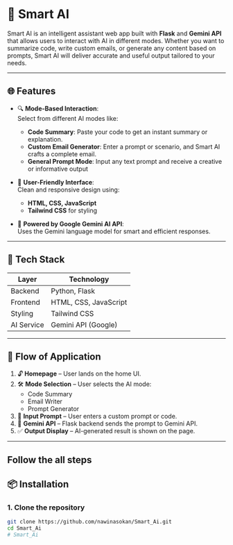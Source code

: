 # 🤖 Smart AI

Smart AI is an intelligent assistant web app built with **Flask** and **Gemini API** that allows users to interact with AI in different modes. Whether you want to summarize code, write custom emails, or generate any content based on prompts, Smart AI will deliver accurate and useful output tailored to your needs.

---

## 🌐 Features

- 🔍 **Mode-Based Interaction**:  
  Select from different AI modes like:
  - **Code Summary**: Paste your code to get an instant summary or explanation.
  - **Custom Email Generator**: Enter a prompt or scenario, and Smart AI crafts a complete email.
  - **General Prompt Mode**: Input any text prompt and receive a creative or informative output

- 🎨 **User-Friendly Interface**:  
  Clean and responsive design using:
  - **HTML, CSS, JavaScript**
  - **Tailwind CSS** for styling

- 🧠 **Powered by Google Gemini AI API**:  
  Uses the Gemini language model for smart and efficient responses.

---

## 🚀 Tech Stack

| Layer       | Technology            |
|-------------|------------------------|
| Backend     | Python, Flask          |
| Frontend    | HTML, CSS, JavaScript  |
| Styling     | Tailwind CSS           |
| AI Service  | Gemini API (Google)    |

---

## 🧭 Flow of Application

1. 🔓 **Homepage** – User lands on the home UI.
2. 🛠️ **Mode Selection** – User selects the AI mode:
   - Code Summary
   - Email Writer
   - Prompt Generator
3. 🧾 **Input Prompt** – User enters a custom prompt or code.
4. 🤖 **Gemini API** – Flask backend sends the prompt to Gemini API.
5. ✅ **Output Display** – AI-generated result is shown on the page.

---

## Follow the all steps

## 📦 Installation

### 1. Clone the repository

```bash
git clone https://github.com/nawinasokan/Smart_Ai.git
cd Smart_Ai
# Smart_Ai
